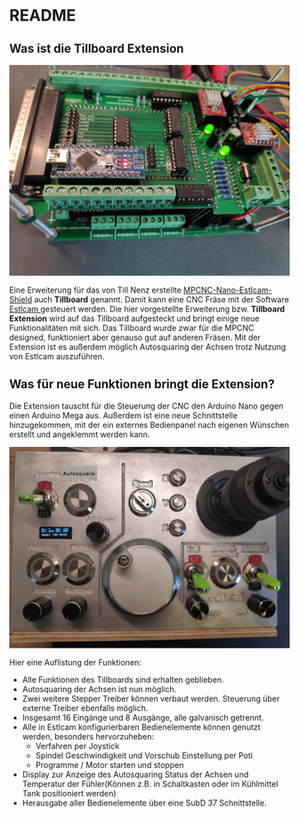 # README

## Was ist die Tillboard Extension

![Tillboard Extension](.gitbook/assets/img_20200325_153244.jpg)

Eine Erweiterung für das von Till Nenz erstellte [MPCNC-Nano-Estlcam-Shield](https://github.com/tnn85/MPCNC-Nano-Estlcam-Shield) auch **Tillboard** genannt. Damit kann eine CNC Fräse mit der Software [Estlcam ](https://www.estlcam.de/)gesteuert werden. Die hier vorgestellte Erweiterung bzw. **Tillboard Extension** wird auf das Tillboard aufgesteckt und bringt einige neue Funktionalitäten mit sich. Das Tillboard wurde zwar für die MPCNC designed, funktioniert aber genauso gut auf anderen Fräsen. Mit der Extension ist es außerdem möglich Autosquaring der Achsen trotz Nutzung von Estlcam auszuführen.

## Was für neue Funktionen bringt die Extension?

Die Extension tauscht für die Steuerung der CNC den Arduino Nano gegen einen Arduino Mega aus. Außerdem ist eine neue Schnittstelle hinzugekommen, mit der ein externes Bedienpanel nach eigenen Wünschen erstellt und angeklemmt werden kann.

![Extension Panel - Bedienpanel](.gitbook/assets/img_20200315_120620_cropped.jpg)



Hier eine Auflistung der Funktionen:

* Alle Funktionen des Tillboards sind erhalten geblieben.
* Autosquaring der Achsen ist nun möglich.
* Zwei weitere Stepper Treiber können verbaut werden. Steuerung über externe Treiber ebenfalls möglich.
* Insgesamt 16 Eingänge und 8 Ausgänge, alle galvanisch getrennt.
* Alle in Estlcam konfigurierbaren Bedienelemente können genutzt werden, besonders hervorzuheben:
  * Verfahren per Joystick
  * Spindel Geschwindigkeit und Vorschub Einstellung per Poti
  * Programme / Motor starten und stoppen
* Display zur Anzeige des Autosquaring Status der Achsen und Temperatur der Fühler\(Können z.B. in Schaltkasten oder im Kühlmittel Tank positioniert werden\)
* Herausgabe aller Bedienelemente über eine SubD 37 Schnittstelle.

